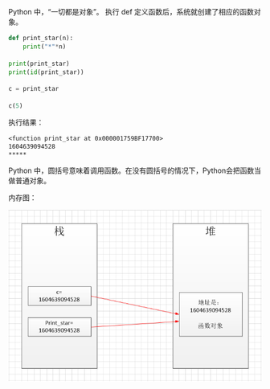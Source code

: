 

Python 中，“一切都是对象”。  执行 def 定义函数后，系统就创建了相应的函数对象。  

```python
def print_star(n):
    print("*"*n)

print(print_star)
print(id(print_star))

c = print_star

c(5)
```

执行结果：

```
<function print_star at 0x000001759BF17700>
1604639094528
*****
```

Python 中，圆括号意味着调用函数。在没有圆括号的情况下，Python会把函数当做普通对象。  

内存图：

![image-20200602231225630](02_函数内存底层.assets/image-20200602231225630.png)